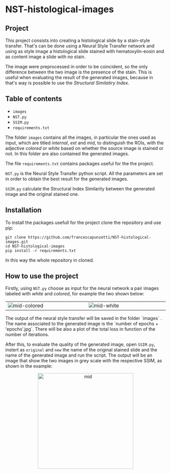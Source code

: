 # NST-histological-images
## Project

This project consists into creating a histological slide by a stain-style transfer.
That's can be done using a Neural Style Transfer network and using as style image a histological slide stained with hematoxylin-eosin and as content image a slide with no stain. 

The image were preprocessed in order to be coincident, so the only difference between the two image is the presence of the stain. 
This is useful when evaluating the result of the generated images, because in that's way is possible to use the *Structural Similatiry Index*. 

## Table of contents

 

 - `images`
 - `NST.py`
 - `SSIM.py`
 - `requirements.txt`

The folder `images` contains all the images, in particular the ones used as input, which are titled *internal*, *ext* and *mid*, to distinguish the ROIs, with the adjective *colored* or  *white* based on whether the source image is stained or not. 
In this folder are also contained the generated images. 

The file `requirements.txt` contains packages useful for the the project.

`NST.py` is the Neural Style Transfer python script. 
  All the parameters are set in order to obtain the best result for the generated images. 

 `SSIM.py` calculate the Structural Index Similarity between the generated image and the original stained one. 
 ## Installation 
 To install the packages usefull for the project clone the repository and use pip: 
 ```
git clone https://github.com/francescapunzetti/NST-histological-images.git
cd NST-histological-images
pip install -r requirements.txt
```
In this way the whole repository in cloned.
## How to use the project
Firstly, using `NST.py` choose as input for the neural network a pair images labeled with *white* and *colored*, for example the two shown below:
<div align='center'>
<table cellspacing="2" cellpadding="2" width="600" border="0">
<tbody>
<tr>
<td valign="top" width="300"><img src="https://i.ibb.co/5kH6cN2/mid-colored.jpg" alt="mid-colored" align=”center” border="0"></a></td>
<td valign="top" width="300"><img src="https://i.ibb.co/W2V1yb7/mid-white.jpg" alt="mid-white" align=”center” border="0"></a></td>
</tr>
</tbody>
</table>
</div>
The output of the neural style transfer will be saved in the folder  `images` .
The name associated to the generated image is the `number of epochs + 'epochs'.jpg`. 
There will be also a plot of the total loss in function of the number of iterations. 

After this, to evaluate the quality of the generated image, open `SSIM.py`, instert as `original` and `new` the name of the original stained slide and the name of the generated image and run the script. 
The output will be an image that show the two images in grey scale with the respective SSIM, as shown in the example:
<center><img src="https://i.ibb.co/kcWfxBg/mid.png" align="middle" alt="mid" width="300" border="0"></center>

